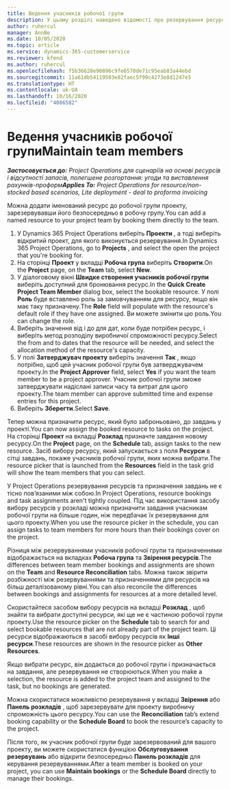 ```yaml
---
title: Ведення учасників робочої групи
description: У цьому розділі наведено відомості про резервування ресурсів для робочих груп проекту та призначення їх завдань.
author: ruhercul
manager: AnnBe
ms.date: 10/05/2020
ms.topic: article
ms.service: dynamics-365-customerservice
ms.reviewer: kfend
ms.author: ruhercul
ms.openlocfilehash: f5b36628e90896c9fe6570de71c95eab83a44ebd
ms.sourcegitcommit: 11a61db54119503e82faec5f99c4273e8d1247e5
ms.translationtype: HT
ms.contentlocale: uk-UA
ms.lasthandoff: 10/16/2020
ms.locfileid: "4086582"
---
```

# <a name="maintain-team-members"></a><span data-ttu-id="fec0d-103">Ведення учасників робочої групи</span><span class="sxs-lookup"><span data-stu-id="fec0d-103">Maintain team members</span></span>

<span data-ttu-id="fec0d-104">_**Застосовується до:** Project Operations для сценаріїв на основі ресурсів і відсутності запасів, полегшене розгортання: угоди та виставлення рахунків-проформ_</span><span class="sxs-lookup"><span data-stu-id="fec0d-104">_**Applies To:** Project Operations for resource/non-stocked based scenarios, Lite deployment - deal to proforma invoicing_</span></span>

<span data-ttu-id="fec0d-105">Можна додати іменований ресурс до робочої групи проекту, зарезервувавши його безпосередньо в робочу групу.</span><span class="sxs-lookup"><span data-stu-id="fec0d-105">You can add a named resource to your project team by booking them directly to the team.</span></span>

1. <span data-ttu-id="fec0d-106">У Dynamics 365 Project Operations виберіть **Проекти** , а тоді виберіть відкритий проект, для якого виконується резервування.</span><span class="sxs-lookup"><span data-stu-id="fec0d-106">In Dynamics 365 Project Operations, go to **Projects** , and select the open the project that you're booking for.</span></span>
2. <span data-ttu-id="fec0d-107">На сторінці **Проект** у вкладці **Робоча група** виберіть **Створити**.</span><span class="sxs-lookup"><span data-stu-id="fec0d-107">On the **Project** page, on the **Team** tab, select **New**.</span></span> 
3. <span data-ttu-id="fec0d-108">У діалоговому вікні **Швидке створення учасників робочої групи** виберіть доступний для бронювання ресурс.</span><span class="sxs-lookup"><span data-stu-id="fec0d-108">In the **Quick Create Project Team Member** dialog box, select the bookable resource.</span></span> <span data-ttu-id="fec0d-109">У полі **Роль** буде вставлено роль за замовчуванням для ресурсу, якщо він має таку призначену.</span><span class="sxs-lookup"><span data-stu-id="fec0d-109">The **Role** field will populate with the resource's default role if they have one assigned.</span></span> <span data-ttu-id="fec0d-110">Ви можете змінити цю роль.</span><span class="sxs-lookup"><span data-stu-id="fec0d-110">You can change the role.</span></span> 
4. <span data-ttu-id="fec0d-111">Виберіть значення від і до для дат, коли буде потрібен ресурс, і виберіть метод розподілу виробничої спроможності ресурсу.</span><span class="sxs-lookup"><span data-stu-id="fec0d-111">Select the from and to dates that the resource will be needed, and select the allocation method of the resource's capacity.</span></span> 
5. <span data-ttu-id="fec0d-112">У полі **Затверджувач проекту** виберіть значення **Так** , якщо потрібно, щоб цей учасник робочої групи був затверджувачем проекту.</span><span class="sxs-lookup"><span data-stu-id="fec0d-112">In the **Project Approver** field, select **Yes** if you want the team member to be a project approver.</span></span> <span data-ttu-id="fec0d-113">Учасник робочої групи зможе затверджувати надіслані записи часу та витрат для цього проекту.</span><span class="sxs-lookup"><span data-stu-id="fec0d-113">The team member can approve submitted time and expense entries for this project.</span></span> 
6. <span data-ttu-id="fec0d-114">Виберіть **Зберегти**.</span><span class="sxs-lookup"><span data-stu-id="fec0d-114">Select **Save**.</span></span>

<span data-ttu-id="fec0d-115">Тепер можна призначити ресурс, який було заброньовано, до завдань у проекті.</span><span class="sxs-lookup"><span data-stu-id="fec0d-115">You can now assign the booked resource to tasks on the project.</span></span> <span data-ttu-id="fec0d-116">На сторінці **Проект** на вкладці **Розклад** призначте завдання новому ресурсу.</span><span class="sxs-lookup"><span data-stu-id="fec0d-116">On the **Project** page, on the **Schedule** tab, assign tasks to the new resource.</span></span> <span data-ttu-id="fec0d-117">Засіб вибору ресурсу, який запускається з поля **Ресурси** в сітці завдань, покаже учасників робочої групи, яких можна вибрати.</span><span class="sxs-lookup"><span data-stu-id="fec0d-117">The resource picker that is launched from the **Resources** field in the task grid will show the team members that you can select.</span></span>


<span data-ttu-id="fec0d-118">У Project Operations резервування ресурсів та призначення завдань не є тісно пов’язаними між собою.</span><span class="sxs-lookup"><span data-stu-id="fec0d-118">In Project Operations, resource bookings and task assignments aren't tightly coupled.</span></span> <span data-ttu-id="fec0d-119">Під час використання засобу вибору ресурсів у розкладі можна призначити завдання учасникам робочої групи на більше годин, ніж передбачає їх резервування для цього проекту.</span><span class="sxs-lookup"><span data-stu-id="fec0d-119">When you use the resource picker in the schedule, you can assign tasks to team members for more hours than their bookings cover on the project.</span></span>

<span data-ttu-id="fec0d-120">Різниця між резервуваннями учасників робочої групи та призначеннями відображається на вкладках **Робоча група** та **Звірення ресурсів**.</span><span class="sxs-lookup"><span data-stu-id="fec0d-120">The differences between team member bookings and assignments are shown on the **Team** and **Resource Reconciliation** tabs.</span></span> <span data-ttu-id="fec0d-121">Можна також звірити розбіжності між резервуваннями та призначеннями для ресурсів на більш деталізованому рівні.</span><span class="sxs-lookup"><span data-stu-id="fec0d-121">You can also reconcile the differences between bookings and assignments for resources at a more detailed level.</span></span>

<span data-ttu-id="fec0d-122">Скористайтеся засобом вибору ресурсів на вкладці **Розклад** , щоб знайти та вибрати доступні ресурси, які ще не є частиною робочої групи проекту.</span><span class="sxs-lookup"><span data-stu-id="fec0d-122">Use the resource picker on the **Schedule** tab to search for and select bookable resources that are not already part of the project team.</span></span> <span data-ttu-id="fec0d-123">Ці ресурси відображаються в засобі вибору ресурсів як **Інші ресурси**.</span><span class="sxs-lookup"><span data-stu-id="fec0d-123">These resources are shown in the resource picker as **Other Resources**.</span></span>

<span data-ttu-id="fec0d-124">Якщо вибрати ресурс, він додається до робочої групи і призначається на завдання, але резервування не створюються.</span><span class="sxs-lookup"><span data-stu-id="fec0d-124">When you make a selection, the resource is added to the project team and assigned to the task, but no bookings are generated.</span></span>

<span data-ttu-id="fec0d-125">Можна скористатися можливістю резервування у вкладці **Звірення** або **Панель розкладів** , щоб зарезервувати для проекту виробничу спроможність цього ресурсу.</span><span class="sxs-lookup"><span data-stu-id="fec0d-125">You can use the **Reconciliation** tab’s extend booking capability or the **Schedule Board** to book the resource’s capacity to the project.</span></span>

<span data-ttu-id="fec0d-126">Після того, як учасник робочої групи буде зарезервований для вашого проекту, ви можете скористатися функцією **Обслуговування резервувань** або відкрити безпосередньо **Панель розкладів** для керування резервуваннями.</span><span class="sxs-lookup"><span data-stu-id="fec0d-126">After a team member is booked on your project, you can use **Maintain bookings** or the **Schedule Board** directly to manage their bookings.</span></span>
